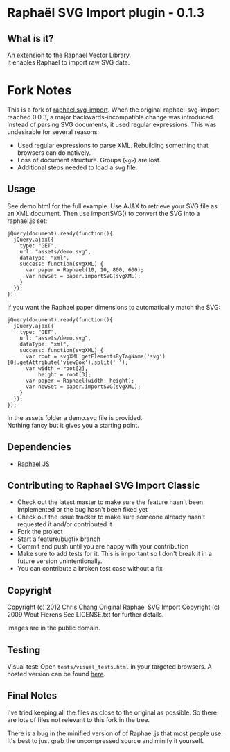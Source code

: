 # Raphaël SVG Import plugin - 0.1.3

## What is it?
An extension to the Raphael Vector Library.<br/>
It enables Raphael to import raw SVG data.

Fork Notes
==========

This is a fork of [raphael.svg-import](https://github.com/wout/raphael-svg-import).
When the original raphael-svg-import reached 0.0.3, a major backwards-incompatible change was introduced.
Instead of parsing SVG documents, it used regular expressions. This was undesirable for several reasons:

* Used regular expressions to parse XML. Rebuilding something that browsers can do natively.
* Loss of document structure. Groups (`<g>`) are lost.
* Additional steps needed to load a svg file.

Usage
-----
See demo.html for the full example. Use AJAX to retrieve your SVG file as an XML document.
Then use importSVG() to convert the SVG into a raphael.js set:

    jQuery(document).ready(function(){
      jQuery.ajax({
        type: "GET",
        url: "assets/demo.svg",
        dataType: "xml",
        success: function(svgXML) {
          var paper = Raphael(10, 10, 800, 600);
          var newSet = paper.importSVG(svgXML);
        }
      });
    });

If you want the Raphael paper dimensions to automatically match the SVG:

    jQuery(document).ready(function(){
      jQuery.ajax({
        type: "GET",
        url: "assets/demo.svg",
        dataType: "xml",
        success: function(svgXML) {
          var root = svgXML.getElementsByTagName('svg')[0].getAttribute('viewBox').split(' ');
          var width = root[2],
              height = root[3];
          var paper = Raphael(width, height);
          var newSet = paper.importSVG(svgXML);
        }
      });
    });


In the assets folder a demo.svg file is provided.<br/>
Nothing fancy but it gives you a starting point.

## Dependencies
- [Raphael JS](http://raphaeljs.com/)

## Contributing to Raphael SVG Import Classic

* Check out the latest master to make sure the feature hasn't been implemented or the bug hasn't been fixed yet
* Check out the issue tracker to make sure someone already hasn't requested it and/or contributed it
* Fork the project
* Start a feature/bugfix branch
* Commit and push until you are happy with your contribution
* Make sure to add tests for it. This is important so I don't break it in a future version unintentionally.
* You can contribute a broken test case without a fix

## Copyright

Copyright (c) 2012 Chris Chang
Original Raphael SVG Import Copyright (c) 2009 Wout Fierens
See LICENSE.txt for further details.

Images are in the public domain.

Testing
-------
Visual test: Open `tests/visual_tests.html` in your targeted browsers.
A hosted version can be found [here](http://crccheck.github.com/raphael-svg-import-classic/tests/visual_tests.html).

Final Notes
-----------
I've tried keeping all the files as close to the original as possible.
So there are lots of files not relevant to this fork in the tree.

There is a bug in the minified version of of Raphael.js that most people use.
It's best to just grab the uncompressed source and minify it yourself.
